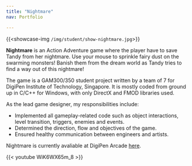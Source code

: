 ```yaml
---
title: "Nightmare"
nav: Portfolio

---
```


{{<showcase-img `/img/student/show-nightmare.jpg`>}}

**Nightmare** is an Action Adventure game where the player have to save Tandy from her nightmare. Use your mouse to sprinkle fairy dust on the swarming monsters! Banish them from the dream world as Tandy tries to find a way out of this nightmare!
              
The game is a GAM300/350 student project written by a team of 7 for DigiPen Institute of Technology, Singapore. It is mostly coded from ground up in C/C++ for Windows, with only DirectX and FMOD libraries used.
           
As the lead game designer, my responsibilities include: 
* Implemented all gameplay-related code such as object interactions, level transition, triggers, enemies and events.
* Determined the direction, flow and objectives of the game.
* Ensured healthy communication between engineers and artists.

Nightmare is currently avaliable at DigiPen Arcade [here](https://arcade.digipen.edu/games/nightmare).

{{< youtube WiK6WX65m_8 >}}

